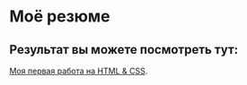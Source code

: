 # Моё резюме

## Результат вы можете посмотреть тут:

[Моя первая работа на HTML & CSS](https://vgalchenkov.github.io/Resume/).
